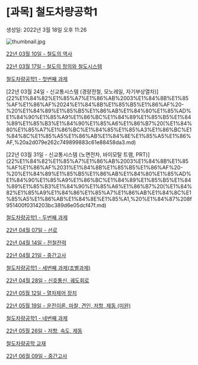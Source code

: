 # [과목] 철도차량공학1

생성일: 2022년 3월 18일 오후 11:26

![thumbnail.jpg](thumbnail%2012.jpg)

[22년 03월 10일 - 철도의 역사](22%E1%84%82%E1%85%A7%E1%86%AB%2003%E1%84%8B%E1%85%AF%E1%86%AF%2010%E1%84%8B%E1%85%B5%E1%86%AF%20-%20%E1%84%8E%E1%85%A5%E1%86%AF%E1%84%83%E1%85%A9%E1%84%8B%E1%85%B4%20%E1%84%8B%E1%85%A7%E1%86%A8%E1%84%89%E1%85%A1%2061d87308fe0d48288f8e14f4f31cf4ad.md)

[22년 03월 17일 - 철도의 정의와 철도시스템](22%E1%84%82%E1%85%A7%E1%86%AB%2003%E1%84%8B%E1%85%AF%E1%86%AF%2017%E1%84%8B%E1%85%B5%E1%86%AF%20-%20%E1%84%8E%E1%85%A5%E1%86%AF%E1%84%83%E1%85%A9%E1%84%8B%E1%85%B4%20%E1%84%8C%E1%85%A5%E1%86%BC%E1%84%8B%E1%85%B4%E1%84%8B%E1%85%AA%20%E1%84%8E%E1%85%A5%E1%86%AF%E1%84%83%E1%85%A9%E1%84%89%E1%85%B5%E1%84%89%E1%85%B3%E1%84%90%E1%85%A6%E1%86%B7%2077ece49925a84e38a8f65bbde3697b78.md)

[철도차량공학1 - 첫번째 과제](%E1%84%8E%E1%85%A5%E1%86%AF%E1%84%83%E1%85%A9%E1%84%8E%E1%85%A1%E1%84%85%E1%85%A3%E1%86%BC%E1%84%80%E1%85%A9%E1%86%BC%E1%84%92%E1%85%A1%E1%86%A81%20-%20%E1%84%8E%E1%85%A5%E1%86%BA%E1%84%87%E1%85%A5%E1%86%AB%E1%84%8D%E1%85%A2%20%E1%84%80%E1%85%AA%E1%84%8C%E1%85%A6%20364c1aeed5ef41b1b8e44f6e97c1f686.md)

[22년 03월 24일 - 신교통시스템 (경량전철, 모노레일, 자기부상열차)](22%E1%84%82%E1%85%A7%E1%86%AB%2003%E1%84%8B%E1%85%AF%E1%86%AF%2024%E1%84%8B%E1%85%B5%E1%86%AF%20-%20%E1%84%89%E1%85%B5%E1%86%AB%E1%84%80%E1%85%AD%E1%84%90%E1%85%A9%E1%86%BC%E1%84%89%E1%85%B5%E1%84%89%E1%85%B3%E1%84%90%E1%85%A6%E1%86%B7%20(%E1%84%80%E1%85%A7%E1%86%BC%E1%84%85%E1%85%A3%E1%86%BC%E1%84%8C%E1%85%A5%E1%86%AB%E1%84%8E%E1%85%A5%E1%86%AF,%20a2d079e262c749899883c61e88458da3.md)

[22년 03월 31일 - 신교통시스템 (노면전차, 바이모탈 트램, PRT)](22%E1%84%82%E1%85%A7%E1%86%AB%2003%E1%84%8B%E1%85%AF%E1%86%AF%2031%E1%84%8B%E1%85%B5%E1%86%AF%20-%20%E1%84%89%E1%85%B5%E1%86%AB%E1%84%80%E1%85%AD%E1%84%90%E1%85%A9%E1%86%BC%E1%84%89%E1%85%B5%E1%84%89%E1%85%B3%E1%84%90%E1%85%A6%E1%86%B7%20(%E1%84%82%E1%85%A9%E1%84%86%E1%85%A7%E1%86%AB%E1%84%8C%E1%85%A5%E1%86%AB%E1%84%8E%E1%85%A1,%20%E1%84%87%208f951400f0314203bc389d6e05dcf47f.md)

[철도차량공학1 - 두번째 과제](%E1%84%8E%E1%85%A5%E1%86%AF%E1%84%83%E1%85%A9%E1%84%8E%E1%85%A1%E1%84%85%E1%85%A3%E1%86%BC%E1%84%80%E1%85%A9%E1%86%BC%E1%84%92%E1%85%A1%E1%86%A81%20-%20%E1%84%83%E1%85%AE%E1%84%87%E1%85%A5%E1%86%AB%E1%84%8D%E1%85%A2%20%E1%84%80%E1%85%AA%E1%84%8C%E1%85%A6%201ecf58ca90cf48e7bc964b40dec3e456.md)

[22년 04월 07일 - 선로](22%E1%84%82%E1%85%A7%E1%86%AB%2004%E1%84%8B%E1%85%AF%E1%86%AF%2007%E1%84%8B%E1%85%B5%E1%86%AF%20-%20%E1%84%89%E1%85%A5%E1%86%AB%E1%84%85%E1%85%A9%209f34c51391c84309a42fee842df27367.md)

[22년 04월 14일 - 전철전력](22%E1%84%82%E1%85%A7%E1%86%AB%2004%E1%84%8B%E1%85%AF%E1%86%AF%2014%E1%84%8B%E1%85%B5%E1%86%AF%20-%20%E1%84%8C%E1%85%A5%E1%86%AB%E1%84%8E%E1%85%A5%E1%86%AF%E1%84%8C%E1%85%A5%E1%86%AB%E1%84%85%E1%85%A7%E1%86%A8%2010026931e4d94133b0cc739df0c542cc.md)

[22년 04월 21일 - 중간고사](22%E1%84%82%E1%85%A7%E1%86%AB%2004%E1%84%8B%E1%85%AF%E1%86%AF%2021%E1%84%8B%E1%85%B5%E1%86%AF%20-%20%E1%84%8C%E1%85%AE%E1%86%BC%E1%84%80%E1%85%A1%E1%86%AB%E1%84%80%E1%85%A9%E1%84%89%E1%85%A1%20b254f930e4ad478eb24b7e571495cb16.md)

[철도차량공학1 - 세번째 과제(조별과제)](%E1%84%8E%E1%85%A5%E1%86%AF%E1%84%83%E1%85%A9%E1%84%8E%E1%85%A1%E1%84%85%E1%85%A3%E1%86%BC%E1%84%80%E1%85%A9%E1%86%BC%E1%84%92%E1%85%A1%E1%86%A81%20-%20%E1%84%89%E1%85%A6%E1%84%87%E1%85%A5%E1%86%AB%E1%84%8D%E1%85%A2%20%E1%84%80%E1%85%AA%E1%84%8C%E1%85%A6(%E1%84%8C%E1%85%A9%E1%84%87%E1%85%A7%E1%86%AF%E1%84%80%E1%85%AA%E1%84%8C%E1%85%A6)%20bb41dd2a3ed14e83a2c79c14d87202e4.md)

[22년 04월 28일 - 신호통신, 궤도회로](22%E1%84%82%E1%85%A7%E1%86%AB%2004%E1%84%8B%E1%85%AF%E1%86%AF%2028%E1%84%8B%E1%85%B5%E1%86%AF%20-%20%E1%84%89%E1%85%B5%E1%86%AB%E1%84%92%E1%85%A9%E1%84%90%E1%85%A9%E1%86%BC%E1%84%89%E1%85%B5%E1%86%AB,%20%E1%84%80%E1%85%B0%E1%84%83%E1%85%A9%E1%84%92%E1%85%AC%E1%84%85%E1%85%A9%20452235962cb04edba24531eb8068c17c.md)

[22년 05월 12일 - 열차제어 장치](22%E1%84%82%E1%85%A7%E1%86%AB%2005%E1%84%8B%E1%85%AF%E1%86%AF%2012%E1%84%8B%E1%85%B5%E1%86%AF%20-%20%E1%84%8B%E1%85%A7%E1%86%AF%E1%84%8E%E1%85%A1%E1%84%8C%E1%85%A6%E1%84%8B%E1%85%A5%20%E1%84%8C%E1%85%A1%E1%86%BC%E1%84%8E%E1%85%B5%2044df5bb030804b77b4785d5753f0491f.md)

[22년 05월 19일 - 운전이론, 마찰, 견인, 저항, 제동 (미완)](22%E1%84%82%E1%85%A7%E1%86%AB%2005%E1%84%8B%E1%85%AF%E1%86%AF%2019%E1%84%8B%E1%85%B5%E1%86%AF%20-%20%E1%84%8B%E1%85%AE%E1%86%AB%E1%84%8C%E1%85%A5%E1%86%AB%E1%84%8B%E1%85%B5%E1%84%85%E1%85%A9%E1%86%AB,%20%E1%84%86%E1%85%A1%E1%84%8E%E1%85%A1%E1%86%AF,%20%E1%84%80%E1%85%A7%E1%86%AB%E1%84%8B%E1%85%B5%E1%86%AB,%20%E1%84%8C%E1%85%A5%203d3926bad8cb4e4fbe9dd2b495380665.md)

[철도차량공학1 - 네번째 과제](%E1%84%8E%E1%85%A5%E1%86%AF%E1%84%83%E1%85%A9%E1%84%8E%E1%85%A1%E1%84%85%E1%85%A3%E1%86%BC%E1%84%80%E1%85%A9%E1%86%BC%E1%84%92%E1%85%A1%E1%86%A81%20-%20%E1%84%82%E1%85%A6%E1%84%87%E1%85%A5%E1%86%AB%E1%84%8D%E1%85%A2%20%E1%84%80%E1%85%AA%E1%84%8C%E1%85%A6%200cbed5232ae54f55879b34e36be8b9a9.md)

[22년 05월 26일 - 저항, 속도, 제동](22%E1%84%82%E1%85%A7%E1%86%AB%2005%E1%84%8B%E1%85%AF%E1%86%AF%2026%E1%84%8B%E1%85%B5%E1%86%AF%20-%20%E1%84%8C%E1%85%A5%E1%84%92%E1%85%A1%E1%86%BC,%20%E1%84%89%E1%85%A9%E1%86%A8%E1%84%83%E1%85%A9,%20%E1%84%8C%E1%85%A6%E1%84%83%E1%85%A9%E1%86%BC%20a1965b38370341a2b4cbc62e574bbcc6.md)

[철도차량공학 교재](%E1%84%8E%E1%85%A5%E1%86%AF%E1%84%83%E1%85%A9%E1%84%8E%E1%85%A1%E1%84%85%E1%85%A3%E1%86%BC%E1%84%80%E1%85%A9%E1%86%BC%E1%84%92%E1%85%A1%E1%86%A8%20%E1%84%80%E1%85%AD%E1%84%8C%E1%85%A2%2077e0173837f7481a9f95deb324a543b2.md)

[22년 06월 09일 - 중간고사](22%E1%84%82%E1%85%A7%E1%86%AB%2006%E1%84%8B%E1%85%AF%E1%86%AF%2009%E1%84%8B%E1%85%B5%E1%86%AF%20-%20%E1%84%8C%E1%85%AE%E1%86%BC%E1%84%80%E1%85%A1%E1%86%AB%E1%84%80%E1%85%A9%E1%84%89%E1%85%A1%20900c5dfe95a74f5a919f23d6ebdb0bc6.md)